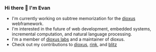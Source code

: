 ### Hi there 👋 I'm Evan

<!--
**Demonthos/demonthos** is a ✨ _special_ ✨ repository because its `README.md` (this file) appears on your GitHub profile.

Here are some ideas to get you started:

- 🔭 I’m currently working on ...
- 🌱 I’m currently learning ...
- 👯 I’m looking to collaborate on ...
- 🤔 I’m looking for help with ...
- 💬 Ask me about ...
- 📫 How to reach me: ...
- 😄 Pronouns: ...
- ⚡ Fun fact: ...
-->

- I'm currently working on subtree memorization for the [dioxus](https://gitub.com/dioxuslabs) webframework.
- I'm interested in the future of web development, embedded systems, incremental computation, and natural language processing.
- I'm a member of [dioxus labs](https://github.com/dioxuslabs) and a maintainer of dioxus.
- Check out my contributions to [dioxus](https://github.com/DioxusLabs/dioxus), [rink](https://github.com/DioxusLabs/dioxus/tree/master/packages/tui), and [blitz](https://github.com/DioxusLabs/blitz)
